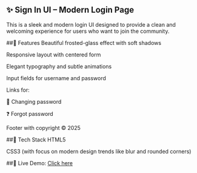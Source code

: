 ## ✨ Sign In UI – Modern Login Page


This is a sleek and modern login UI designed to provide a clean and welcoming experience for users who want to join the community.

##🔹 Features
Beautiful frosted-glass effect with soft shadows

Responsive layout with centered form

Elegant typography and subtle animations

Input fields for username and password

Links for:

🔁 Changing password

❓ Forgot password

Footer with copyright © 2025

##🧪 Tech Stack
HTML5

CSS3 (with focus on modern design trends like blur and rounded corners)


##🔗 Live Demo: [Click here](https://ziad-eid.github.io/Modern-Sign-page/)

